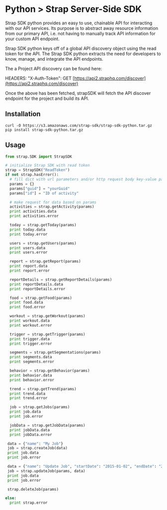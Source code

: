 # Python > Strap Server-Side SDK
Strap SDK python provides an easy to use, chainable API for interacting with our API services. Its purpose is to abstract away resource information from our primary API, i.e. not having to manually track API information for your custom API endpoint.

Strap SDK python keys off of a global API discovery object using the read token for the API. The Strap SDK python extracts the need for developers to know, manage, and integrate the API endpoints.

The a Project API discovery can be found here:

HEADERS: "X-Auth-Token": GET [https://api2.straphq.com/discover](https://api2.straphq.com/discover)

Once the above has been fetched, strapSDK will fetch the API discover endpoint for the project and build its API.

## Installation

```
curl -O https://s3.amazonaws.com/strap-sdk/strap-sdk-python.tar.gz
pip install strap-sdk-python.tar.gz
```

## Usage

```python
from strap.SDK import StrapSDK

# initialize Strap SDK with read token
strap = StrapSDK("ReadToken")
if not strap.hasError():
  # fill dict with url parameters and/or http request body key-value pairs
  params = {}
  params["guid"] = "yourGuid"
  params["id"] = "ID of activity"

  # make request for data based on params
  activities = strap.getActivity(params)
  print activities.data
  print activities.error

  today = strap.getToday(params)
  print today.data
  print today.error

  users = strap.getUsers(params)
  print users.data
  print users.error

  report = strap.getReport(params)
  print report.data
  print report.error

  reportDetails = strap.getReportDetails(params)
  print reportDetails.data
  print reportDetails.error

  food = strap.getFood(params)
  print food.data
  print food.error

  workout = strap.getWorkout(params)
  print workout.data
  print workout.error

  trigger = strap.getTrigger(params)
  print trigger.data
  print trigger.error

  segments = strap.getSegmentations(params)
  print segments.data
  print segments.error

  behavior = strap.getBehavior(params)
  print behavior.data
  print behavior.error

  trend = strap.getTrend(params)
  print trend.data
  print trend.error

  job = strap.getJobs(params)
  print job.data
  print job.error

  jobData = strap.getJobData(params)
  print jobData.data
  print jobData.error

 data = {"name": "My Job"}
 job = strap.createJob(data)
 print job.data
 print job.error

 data = {"name": "Update Job", "startDate": "2015-01-02", "endDate": "2015-06-30"}
 job = strap.updateJob(params, data)
 print job.data
 print job.error

 strap.deleteJob(params)

else:
  print strap.error
```

